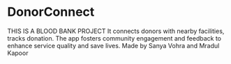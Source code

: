 # DonorConnect
THIS IS A BLOOD BANK PROJECT
 It connects donors with nearby facilities, tracks donation. The app fosters community engagement and feedback to enhance service quality and save lives.
 Made by Sanya Vohra and Mradul Kapoor
